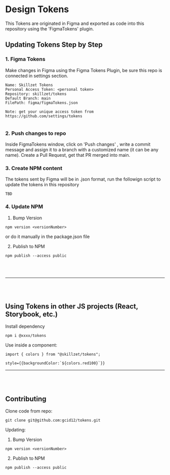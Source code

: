 # Design Tokens

This Tokens are originated in Figma and exported as code into this repository using the 'FigmaTokens' plugin. 

## Updating Tokens Step by Step

### 1. Figma Tokens
Make changes in Figma using the Figma Tokens Plugin, be sure this repo is connected in settings section.

```
Name: Skillzet Tokens
Personal Access Token: <personal token>
Repository: skillzet/tokens
Default Branch: main
FilePath: figma/figmaTokens.json

Note: get your unique access token from https://github.com/settings/tokens


```

### 2. Push changes to repo
Inside FigmaTokens window, click on 'Push changes' , write a commit message and assign it to a branch with a customized name (it can be any name). Create a Pull Request, get that PR merged into main. 

### 3. Create NPM content

The tokens sent by Figma will be in .json format, run the followign script to update the tokens in this repository
```
TBD
```

### 4. Update NPM


1. Bump Version
```
npm version <versionNumber>
```
or do it manually in the package.json file

2. Publish to NPM
```
npm publish --access public
```

<br/><br/>
<hr/>
<br/><br/>

## Using Tokens in other JS projects (React, Storybook, etc.)

Install dependency
```
npm i @xxxx/tokens
```
Use inside a component:
```
import { colors } from "@skillzet/tokens";
```
```
style={{backgroundColor:`${colors.red100}`}}
```

<hr/>

<br/><br/>
## Contributing


Clone code from repo:
```
git clone git@github.com:gcid12/tokens.git
```

Updating:

1. Bump Version
```
npm version <versionNumber>
```

2. Publish to NPM
```
npm publish --access public
```



<br/><br/>

